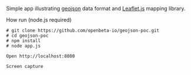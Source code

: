 Simple app illustrating [geojson](https://en.wikipedia.org/wiki/GeoJSON) data format and [Leaflet.js](http://leafletjs.com) mapping library.

How run (node.js required)
```
# git clone https://github.com/openbeta-io/geojson-poc.git
# cd geojson-poc
# npm install
# node app.js

Open http://localhost:8080 

Screen capture
